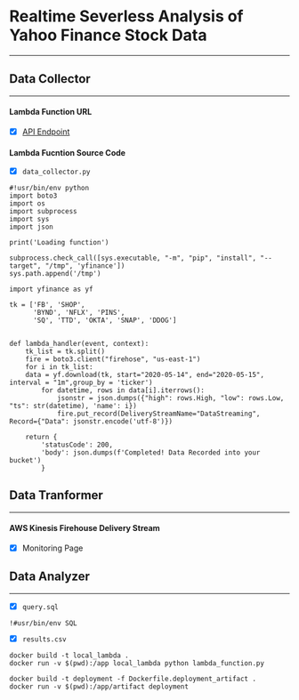 # Realtime Severless Analysis of Yahoo Finance Stock Data
*****************

## Data Collector
********************

#### Lambda Function URL 
- [x] [API Endpoint](www.google.com)



#### Lambda Fucntion Source Code 
- [x] `data_collector.py`


```
#!usr/bin/env python 
import boto3
import os
import subprocess
import sys
import json

print('Loading function')

subprocess.check_call([sys.executable, "-m", "pip", "install", "--target", "/tmp", 'yfinance'])
sys.path.append('/tmp')

import yfinance as yf

tk = ['FB', 'SHOP',
      'BYND', 'NFLX', 'PINS',
      'SQ', 'TTD', 'OKTA', 'SNAP', 'DDOG']


def lambda_handler(event, context):   
    tk_list = tk.split()
    fire = boto3.client("firehose", "us-east-1")    
    for i in tk_list:
	data = yf.download(tk, start="2020-05-14", end="2020-05-15", interval = "1m",group_by = 'ticker')
        for datetime, rows in data[i].iterrows():
            jsonstr = json.dumps({"high": rows.High, "low": rows.Low, "ts": str(datetime), 'name': i})
            fire.put_record(DeliveryStreamName="DataStreaming", Record={"Data": jsonstr.encode('utf-8')})

    return {
        'statusCode': 200,
        'body': json.dumps(f'Completed! Data Recorded into your bucket')
        }

```


## Data Tranformer
********************
#### AWS Kinesis Firehouse Delivery Stream 
- [x] Monitoring Page  




## Data Analyzer
********************
- [x] `query.sql`

```
!#usr/bin/env SQL

```

- [x] `results.csv`




```
docker build -t local_lambda .
docker run -v $(pwd):/app local_lambda python lambda_function.py

docker build -t deployment -f Dockerfile.deployment_artifact .
docker run -v $(pwd):/app/artifact deployment
```
